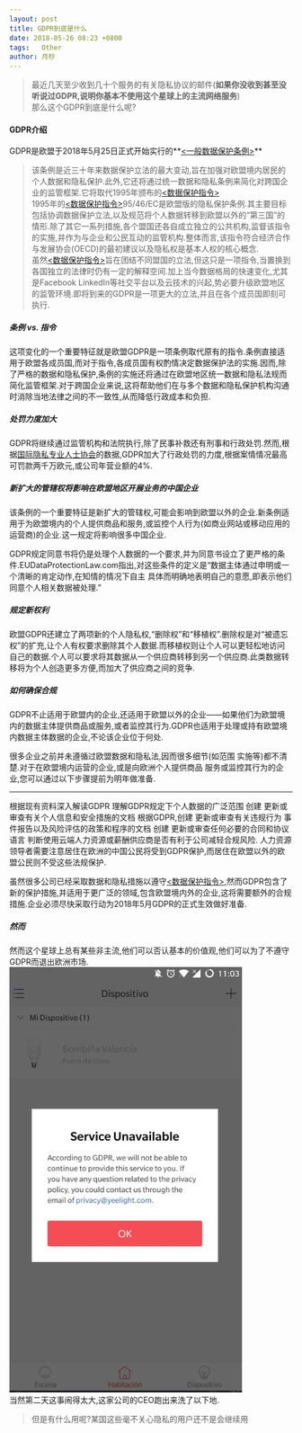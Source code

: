 ```yaml
---
layout: post
title: GDPR到底是什么
date: 2018-05-26 08:23 +0800
tags:   Other
author: 月杪
---
```


> 最近几天至少收到几十个服务的有关隐私协议的邮件(**如果你没收到甚至没听说过GDPR,说明你基本不使用这个星球上的主流网络服务**)  
那么这个GDPR到底是什么呢?

#### GDPR介绍
GDPR是欧盟于2018年5月25日正式开始实行的**[<一般数据保护条例>](http://www.consilium.europa.eu/en/policies/data-protection-reform/data-protection-regulation/)**  
> 该条例是近三十年来数据保护立法的最大变动,旨在加强对欧盟境内居民的个人数据和隐私保护.此外,它还将通过统一数据和隐私条例来简化对跨国企业的监管框架.它将取代1995年颁布的[<数据保护指令>](http://eur-lex.europa.eu/LexUriServ/LexUriServ.do?uri=CELEX:31995L0046:en:HTML)  
1995年的[<数据保护指令>](http://eur-lex.europa.eu/LexUriServ/LexUriServ.do?uri=CELEX:31995L0046:en:HTML)95/46/EC是欧盟版的隐私保护条例.其主要目标包括协调数据保护立法,以及规范将个人数据转移到欧盟以外的“第三国”的情形.除了其它一系列措施,各个盟国还各自成立独立的公共机构,监督该指令的实施,并作为与企业和公民互动的监管机构.整体而言,该指令符合经济合作与发展协会(OECD)的最初建议以及隐私权是基本人权的核心概念.  
虽然[<数据保护指令>](http://eur-lex.europa.eu/LexUriServ/LexUriServ.do?uri=CELEX:31995L0046:en:HTML)旨在团结不同盟国的立法,但这只是一项指令,当置换到各国独立的法律时仍有一定的解释空间.加上当今数据格局的快速变化,尤其是Facebook LinkedIn等社交平台以及云技术的兴起,势必要升级欧盟地区的监管环境.即将到来的GDPR是一项更大的立法,并且在各个成员国即刻可执行.

<!--more-->

##### 条例 vs. 指令

这项变化的一个重要特征就是欧盟GDPR是一项条例取代原有的指令.条例直接适用于欧盟各成员国,而对于指令,各成员国有权酌情决定数据保护法的实施.因而,除了严格的数据和隐私保护,条例的实施还将通过在欧盟地区统一数据和隐私法规而简化监管框架.对于跨国企业来说,这将帮助他们在与多个数据和隐私保护机构沟通时消除当地法律之间的不一致性,从而降低行政成本和负担.

##### 处罚力度加大

GDPR将继续通过监管机构和法院执行,除了民事补救还有刑事和行政处罚.然而,根据[国际隐私专业人士协会](https://iapp.org/news/a/top-10-operational-impacts-of-the-gdpr-part-10-consequences-for-grpr-violations/)的数据,GDPR加大了行政处罚的力度,根据案情情况最高可罚款两千万欧元,或公司年营业额的4%.

##### 新扩大的管辖权将影响在欧盟地区开展业务的中国企业

该条例的一个重要特征是新扩大的管辖权,可能会影响到欧盟以外的企业.新条例适用于为欧盟境内的个人提供商品和服务,或监控个人行为(如商业网站或移动应用的运营商)的企业.这一规定将影响很多中国企业.

GDPR规定同意书将仍是处理个人数据的一个要求,并为同意书设立了更严格的条件.EUDataProtectionLaw.com指出,对这些条件的定义是“数据主体通过申明或一个清晰的肯定动作,在知情的情况下自主 具体而明确地表明自己的意愿,即表示他们同意个人相关数据被处理.”

##### 规定新权利

欧盟GDPR还建立了两项新的个人隐私权,“删除权”和“移植权”.删除权是对“被遗忘权”的扩充,让个人有权要求删除其个人数据.而移植权则让个人可以更轻松地访问自己的数据.个人可以要求将其数据从一个供应商转移到另一个供应商.此类数据转移将为个人创造更多方便,而加大了供应商之间的竞争.

##### 如何确保合规

GDPR不止适用于欧盟内的企业,还适用于欧盟以外的企业——如果他们为欧盟境内的数据主体提供商品或服务,或者监控其行为.GDPR也适用于处理或持有欧盟境内数据主体数据的企业,不论该企业位于何处.

很多企业之前并未遵循过欧盟数据和隐私法,因而很多细节(如范围 实施等)都不清楚.对于在欧盟境内运营的企业,或是向欧洲个人提供商品 服务或监控其行为的企业,您可以通过以下步骤提前为明年做准备.


---
根据现有资料深入解读GDPR
理解GDPR规定下个人数据的广泛范围
创建 更新或审查有关个人信息和安全措施的文档
根据GDPR,创建 更新或审查有关违规行为 事件报告以及风险评估的政策和程序的文档
创建 更新或审查任何必要的合同和协议语言
判断使用云端人力资源或薪酬供应商是否有利于公司减轻合规风险.
人力资源领导者需要注意居住在欧洲的中国公民将受到GDPR保护,而居住在欧盟以外的欧盟公民则不受这些法规保护.

虽然很多公司已经采取数据和隐私措施以遵守[<数据保护指令>](http://eur-lex.europa.eu/LexUriServ/LexUriServ.do?uri=CELEX:31995L0046:en:HTML),然而GDPR包含了新的保护措施,并适用于更广泛的领域,包含欧盟境内外的企业,这将需要额外的合规措施.企业必须尽快采取行动为2018年5月GDPR的正式生效做好准备.

##### 然而
然而这个星球上总有某些非主流,他们可以否认基本的价值观,他们可以为了不遵守GDPR而退出欧洲市场.  
![](/images/2018/05/gdpr.jpg)  
当然第二天这事闹得太大,这家公司的CEO跑出来洗了以下地.  
> 但是有什么用呢?某国这些毫不关心隐私的用户还不是会继续用
